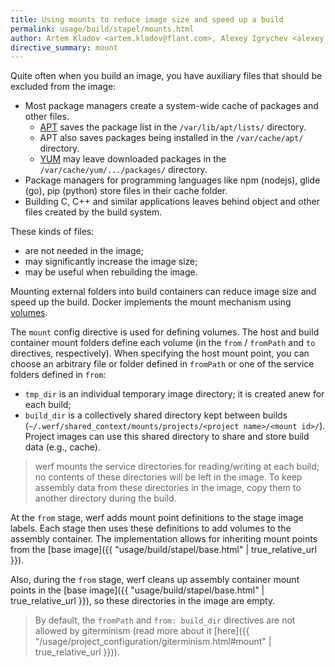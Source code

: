 ```yaml
---
title: Using mounts to reduce image size and speed up a build
permalink: usage/build/stapel/mounts.html
author: Artem Kladov <artem.kladov@flant.com>, Alexey Igrychev <alexey.igrychev@flant.com>
directive_summary: mount
---
```


Quite often when you build an image, you have auxiliary files that should be excluded from the image:
- Most package managers create a system-wide cache of packages and other files.
  - [APT](https://wiki.debian.org/Apt) saves the package list in the `/var/lib/apt/lists/` directory.
  - APT also saves packages being installed in the `/var/cache/apt/` directory.
  - [YUM](http://yum.baseurl.org/) may leave downloaded packages in the `/var/cache/yum/.../packages/` directory.
- Package managers for programming languages like ​npm (nodejs), glide (go), pip (python) store files in their cache folder.
- Building C, C++ and similar applications leaves behind object and other files created by the build system.

These kinds of files:
- are not needed in the image;
- may significantly increase the image size;
- may be useful when rebuilding the image.

Mounting external folders into build containers can reduce image size and speed up the build. Docker implements the mount mechanism using [volumes](https://docs.docker.com/storage/volumes/).

The `mount` config directive is used for defining volumes. The host and build container mount folders define each volume (in the `from` / `fromPath` and `to` directives, respectively).
When specifying the host mount point, you can choose an arbitrary file or folder defined in `fromPath` or one of the service folders defined in `from`:
- `tmp_dir` is an individual temporary image directory; it is created anew for each build;
- `build_dir` is a collectively shared directory kept between builds (`~/.werf/shared_context/mounts/projects/<project name>/<mount id>/`).
Project images can use this shared directory to share and store build data (e.g., cache).

> werf mounts the service directories for reading/writing at each build; no contents of these directories will be left in the image. To keep assembly data from these directories in the image, copy them to another directory during the build.

At the `from` stage, werf adds mount point definitions to the stage image labels.
Each stage then uses these definitions to add volumes to the assembly container.
The implementation allows for inheriting mount points from the [base image]({{ "usage/build/stapel/base.html" | true_relative_url }}).

Also, during the `from` stage, werf cleans up assembly container mount points in the [base image]({{ "usage/build/stapel/base.html" | true_relative_url }}), so these directories in the image are empty.

> By default, the `fromPath` and `from: build_dir` directives are not allowed by giterminism (read more about it [here]({{ "/usage/project_configuration/giterminism.html#mount" | true_relative_url }})).